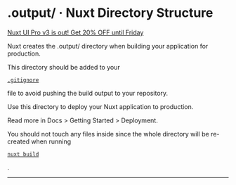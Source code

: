 # .output/ · Nuxt Directory Structure

[Nuxt UI Pro v3 is out! Get 20% OFF until Friday](https://ui.nuxt.com/pro/pricing)

Nuxt creates the .output/ directory when building your application for production.

This directory should be added to your

[`.gitignore`](https://nuxt.com/docs/guide/directory-structure/gitignore)

file to avoid pushing the build output to your repository.

Use this directory to deploy your Nuxt application to production.

Read more in Docs > Getting Started > Deployment.

You should not touch any files inside since the whole directory will be re-created when running

[`nuxt build`](https://nuxt.com/docs/api/commands/build)

.

---
